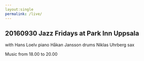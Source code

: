 ```yaml
---
layout:single
permalink: /live/
---
```


## 20160930 Jazz Fridays at Park Inn Uppsala 

with Hans Loelv piano
Håkan Jansson drums
Niklas Uhrberg sax

Music from 18.00 to 20.00

